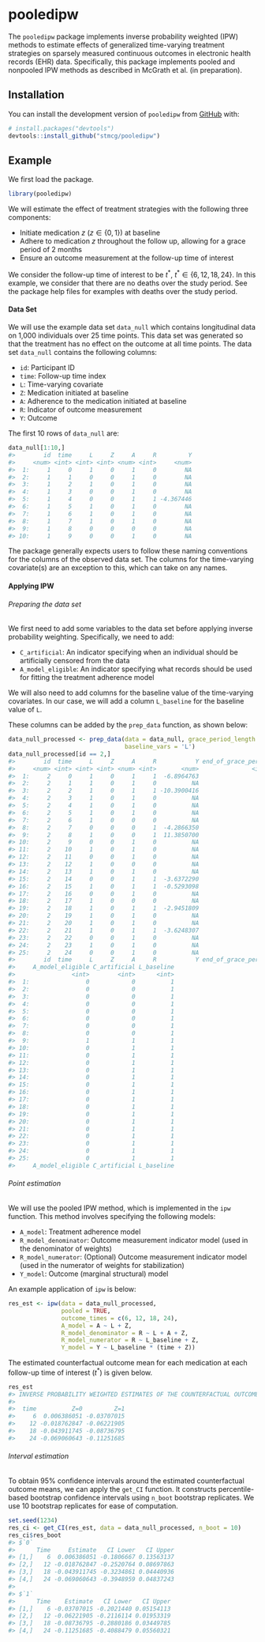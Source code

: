 
<!-- README.md is generated from README.Rmd. Please edit that file -->

# pooledipw

<!-- badges: start -->
<!-- badges: end -->

The `pooledipw` package implements inverse probability weighted (IPW)
methods to estimate effects of generalized time-varying treatment
strategies on sparsely measured continuous outcomes in electronic health
records (EHR) data. Specifically, this package implements pooled and
nonpooled IPW methods as described in McGrath et al. (in preparation).

## Installation

You can install the development version of `pooledipw` from
[GitHub](https://github.com/) with:

``` r
# install.packages("devtools")
devtools::install_github("stmcg/pooledipw")
```

## Example

We first load the package.

``` r
library(pooledipw)
```

We will estimate the effect of treatment strategies with the following
three components:

- Initiate medication $z$ ($z \in \{0, 1\}$) at baseline
- Adhere to medication $z$ throughout the follow up, allowing for a
  grace period of 2 months
- Ensure an outcome measurement at the follow-up time of interest

We consider the follow-up time of interest to be $t^*$,
$t^* \in \{6, 12, 18, 24\}$. In this example, we consider that there are
no deaths over the study period. See the package help files for examples
with deaths over the study period.

#### Data Set

We will use the example data set `data_null` which contains longitudinal
data on 1,000 individuals over 25 time points. This data set was
generated so that the treatment has no effect on the outcome at all time
points. The data set `data_null` contains the following columns:

- `id`: Participant ID
- `time`: Follow-up time index
- `L`: Time-varying covariate
- `Z`: Medication initiated at baseline
- `A`: Adherence to the medication initiated at baseline
- `R`: Indicator of outcome measurement
- `Y`: Outcome

The first 10 rows of `data_null` are:

``` r
data_null[1:10,]
#>        id  time     L     Z     A     R         Y
#>     <num> <int> <int> <int> <num> <int>     <num>
#>  1:     1     0     1     0     1     0        NA
#>  2:     1     1     0     0     1     0        NA
#>  3:     1     2     1     0     1     0        NA
#>  4:     1     3     0     0     1     0        NA
#>  5:     1     4     0     0     1     1 -4.367446
#>  6:     1     5     1     0     1     0        NA
#>  7:     1     6     1     0     1     0        NA
#>  8:     1     7     1     0     1     0        NA
#>  9:     1     8     0     0     0     0        NA
#> 10:     1     9     0     0     1     0        NA
```

The package generally expects users to follow these naming conventions
for the columns of the observed data set. The columns for the
time-varying covariate(s) are an exception to this, which can take on
any names.

#### Applying IPW

###### Preparing the data set

We first need to add some variables to the data set before applying
inverse probability weighting. Specifically, we need to add:

- `C_artificial`: An indicator specifying when an individual should be
  artificially censored from the data
- `A_model_eligible`: An indicator specifying what records should be
  used for fitting the treatment adherence model

We will also need to add columns for the baseline value of the
time-varying covariates. In our case, we will add a column `L_baseline`
for the baseline value of `L`.

These columns can be added by the `prep_data` function, as shown below:

``` r
data_null_processed <- prep_data(data = data_null, grace_period_length = 2,
                                 baseline_vars = 'L')
data_null_processed[id == 2,]
#>        id  time     L     Z     A     R           Y end_of_grace_period
#>     <num> <int> <int> <int> <num> <int>       <num>               <int>
#>  1:     2     0     1     0     1     1  -6.8964763                   0
#>  2:     2     1     1     0     1     0          NA                   0
#>  3:     2     2     1     0     1     1 -10.3900416                   0
#>  4:     2     3     1     0     1     0          NA                   0
#>  5:     2     4     1     0     1     0          NA                   0
#>  6:     2     5     1     0     1     0          NA                   0
#>  7:     2     6     1     0     0     0          NA                   0
#>  8:     2     7     0     0     0     1  -4.2866350                   0
#>  9:     2     8     1     0     0     1  11.3850700                   1
#> 10:     2     9     0     0     1     0          NA                   0
#> 11:     2    10     1     0     1     0          NA                   0
#> 12:     2    11     0     0     1     0          NA                   0
#> 13:     2    12     1     0     0     0          NA                   0
#> 14:     2    13     1     0     1     0          NA                   0
#> 15:     2    14     0     0     1     1  -3.6372290                   0
#> 16:     2    15     1     0     1     1  -0.5293098                   0
#> 17:     2    16     0     0     1     0          NA                   0
#> 18:     2    17     1     0     0     0          NA                   0
#> 19:     2    18     1     0     1     1  -2.9451809                   0
#> 20:     2    19     1     0     1     0          NA                   0
#> 21:     2    20     1     0     1     0          NA                   0
#> 22:     2    21     1     0     1     1  -3.6248307                   0
#> 23:     2    22     0     0     1     0          NA                   0
#> 24:     2    23     1     0     1     0          NA                   0
#> 25:     2    24     0     0     1     0          NA                   0
#>        id  time     L     Z     A     R           Y end_of_grace_period
#>     A_model_eligible C_artificial L_baseline
#>                <int>        <int>      <int>
#>  1:                0            0          1
#>  2:                0            0          1
#>  3:                0            0          1
#>  4:                0            0          1
#>  5:                0            0          1
#>  6:                0            0          1
#>  7:                0            0          1
#>  8:                0            0          1
#>  9:                1            1          1
#> 10:                0            1          1
#> 11:                0            1          1
#> 12:                0            1          1
#> 13:                0            1          1
#> 14:                0            1          1
#> 15:                0            1          1
#> 16:                0            1          1
#> 17:                0            1          1
#> 18:                0            1          1
#> 19:                0            1          1
#> 20:                0            1          1
#> 21:                0            1          1
#> 22:                0            1          1
#> 23:                0            1          1
#> 24:                0            1          1
#> 25:                0            1          1
#>     A_model_eligible C_artificial L_baseline
```

###### Point estimation

We will use the pooled IPW method, which is implemented in the `ipw`
function. This method involves specifying the following models:

- `A_model`: Treatment adherence model
- `R_model_denominator`: Outcome measurement indicator model (used in
  the denominator of weights)
- `R_model_numerator`: (Optional) Outcome measurement indicator model
  (used in the numerator of weights for stabilization)
- `Y_model`: Outcome (marginal structural) model

An example application of `ipw` is below:

``` r
res_est <- ipw(data = data_null_processed,
               pooled = TRUE,
               outcome_times = c(6, 12, 18, 24),
               A_model = A ~ L + Z,
               R_model_denominator = R ~ L + A + Z,
               R_model_numerator = R ~ L_baseline + Z,
               Y_model = Y ~ L_baseline * (time + Z))
```

The estimated counterfactual outcome mean for each medication at each
follow-up time of interest ($t^*$) is given below.

``` r
res_est
#> INVERSE PROBABILITY WEIGHTED ESTIMATES OF THE COUNTERFACTUAL OUTCOME MEAN 
#> 
#>  time          Z=0         Z=1
#>     6  0.006386051 -0.03707015
#>    12 -0.018762847 -0.06221905
#>    18 -0.043911745 -0.08736795
#>    24 -0.069060643 -0.11251685
```

###### Interval estimation

To obtain 95% confidence intervals around the estimated counterfactual
outcome means, we can apply the `get_CI` function. It constructs
percentile-based bootstrap confidence intervals using `n_boot` bootstrap
replicates. We use 10 bootstrap replicates for ease of computation.

``` r
set.seed(1234)
res_ci <- get_CI(res_est, data = data_null_processed, n_boot = 10)
res_ci$res_boot
#> $`0`
#>      Time     Estimate   CI Lower   CI Upper
#> [1,]    6  0.006386051 -0.1806667 0.13563137
#> [2,]   12 -0.018762847 -0.2520764 0.08697863
#> [3,]   18 -0.043911745 -0.3234861 0.04440936
#> [4,]   24 -0.069060643 -0.3948959 0.04837243
#> 
#> $`1`
#>      Time    Estimate   CI Lower   CI Upper
#> [1,]    6 -0.03707015 -0.2021440 0.05154113
#> [2,]   12 -0.06221905 -0.2116114 0.01953319
#> [3,]   18 -0.08736795 -0.2880186 0.03449785
#> [4,]   24 -0.11251685 -0.4088479 0.05560321
```
